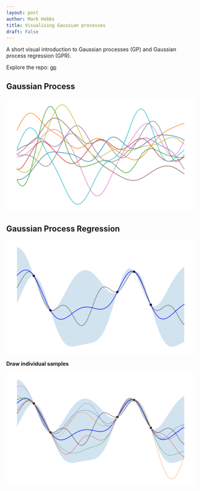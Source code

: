 ```yaml
---
layout: post
author: Mark Hobbs
title: Visualising Gaussian processes
draft: False
---
```


A short visual introduction to Gaussian processes (GP) and Gaussian process regression (GPR).

Explore the repo: [gp](https://github.com/mark-hobbs/articles/tree/main/gp)

## Gaussian Process

<!-- A Gaussian process is a stochastic process...

A Gaussian Process (GP) is a prior over functions - you can think of it as a way to generate smooth, plausible random functions before seeing any data. Sampling from a GP gives you random function draws that are consistent with your chosen kernel (e.g. smooth, periodic, rough, etc.). These represent your beliefs about the function before observing data. -->

![](/assets/images/gp-1.png)

## Gaussian Process Regression

<!-- Gaussian Process Regression (GPR) is what happens when you condition the GP on observed data points. Now, the GP does not just sample random functions - it samples functions that pass through (or near) the training data, while still capturing uncertainty in areas where you have no observations. -->

![](/assets/images/gp-2.png)

**Draw individual samples**

![](/assets/images/gp-3.png)

